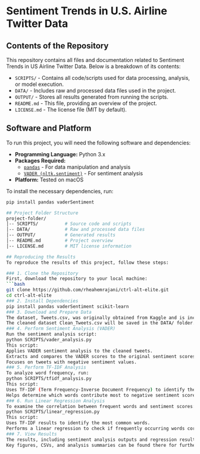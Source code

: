 # Sentiment Trends in U.S. Airline Twitter Data

## Contents of the Repository
This repository contains all files and documentation related to Sentiment Trends in US Airline Twitter Data. Below is a breakdown of its contents:

- `SCRIPTS/` - Contains all code/scripts used for data processing, analysis, or model execution.
- `DATA/` - Includes raw and processed data files used in the project.
- `OUTPUT/` - Stores all results generated from running the scripts.
- `README.md` - This file, providing an overview of the project.
- `LICENSE.md` - The license file (MIT by default).

## Software and Platform
To run this project, you will need the following software and dependencies:

- **Programming Language:** Python 3.x
- **Packages Required:**
  - [`pandas`](https://pandas.pydata.org/) - For data manipulation and analysis
  - [`VADER (nltk.sentiment)`](https://github.com/cjhutto/vaderSentiment) - For sentiment analysis
- **Platform:** Tested on macOS

To install the necessary dependencies, run:

```bash
pip install pandas vaderSentiment

## Project Folder Structure
project-folder/
│-- SCRIPTS/          # Source code and scripts
│-- DATA/             # Raw and processed data files
│-- OUTPUT/           # Generated results
│-- README.md         # Project overview
│-- LICENSE.md        # MIT license information

## Reproducing the Results
To reproduce the results of this project, follow these steps:

### 1. Clone the Repository
First, download the repository to your local machine:
```bash
git clone https://github.com/rheahemrajani/ctrl-alt-elite.git
cd ctrl-alt-elite
### 2. Install Dependencies
pip install pandas vaderSentiment scikit-learn
### 3. Download and Prepare Data
The dataset, Tweets.csv, was originally obtained from Kaggle and is included in the DATA/ folder of this repository.
The cleaned dataset Clean_Tweets.csv will be saved in the DATA/ folder.
### 4. Perform Sentiment Analysis (VADER)
Run the sentiment analysis script:
python SCRIPTS/vader_analysis.py
This script:
Applies VADER sentiment analysis to the cleaned tweets.
Extracts and compares the VADER scores to the original sentiment scores in the dataset.
Focuses on tweets with negative sentiment values.
### 5. Perform TF-IDF Analysis
To analyze word frequency, run:
python SCRIPTS/tfidf_analysis.py
This script:
Uses TF-IDF (Term Frequency-Inverse Document Frequency) to identify the most common words in the dataset.
Helps determine which words contribute most to negative sentiment scores.
### 6. Run Linear Regression Analysis
To examine the correlation between frequent words and sentiment scores:
python SCRIPTS/linear_regression.py
This script:
Uses TF-IDF results to identify the most common words.
Performs a linear regression to check if frequently occurring words correlate with higher negative sentiment scores.
### 7. View Results
The results, including sentiment analysis outputs and regression results, will be stored in the OUTPUT/ folder.
Key figures, CSVs, and analysis summaries can be found there for further exploration.

